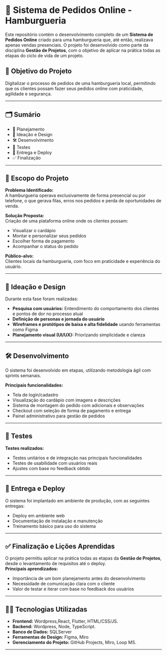 # 🍔 Sistema de Pedidos Online - Hamburgueria 

Este repositório contém o desenvolvimento completo de um **Sistema de Pedidos Online** criado para uma hamburgueria que, até então, realizava apenas vendas presenciais. O projeto foi desenvolvido como parte da disciplina **Gestão de Projetos**, com o objetivo de aplicar na prática todas as etapas do ciclo de vida de um projeto.

## 📌 Objetivo do Projeto

Digitalizar o processo de pedidos de uma hamburgueria local, permitindo que os clientes possam fazer seus pedidos online com praticidade, agilidade e segurança.

---

## 🗂️ Sumário

- 🎯 Planejamento
- 🧠 Ideação e Design
- 🛠️ Desenvolvimento
- 🧪 Testes
- 🚀 Entrega e Deploy
- ✅ Finalização 

---

## 🎯 Escopo do Projeto

**Problema Identificado:**  
A hamburgueria operava exclusivamente de forma presencial ou por telefone, o que gerava filas, erros nos pedidos e perda de oportunidades de venda.

**Solução Proposta:**  
Criação de uma plataforma online onde os clientes possam:
- Visualizar o cardápio
- Montar e personalizar seus pedidos
- Escolher forma de pagamento
- Acompanhar o status do pedido

**Público-alvo:**  
Clientes locais da hamburgueria, com foco em praticidade e experiência do usuário.

---

## 🧠 Ideação e Design

Durante esta fase foram realizadas:
- **Pesquisa com usuários:** Entendimento do comportamento dos clientes e pontos de dor no processo atual
- **Definição de personas e jornada do usuário**
- **Wireframes e protótipos de baixa e alta fidelidade** usando ferramentas como Figma
- **Planejamento visual (UI/UX):** Priorizando simplicidade e clareza

---

## 🛠️ Desenvolvimento

O sistema foi desenvolvido em etapas, utilizando metodologia ágil com sprints semanais.

**Principais funcionalidades:**
- Tela de login/cadastro
- Visualização do cardápio com imagens e descrições
- Sistema de montagem do pedido com adicionais e observações
- Checkout com seleção de forma de pagamento e entrega
- Painel administrativo para gestão de pedidos

---

## 🧪 Testes

**Testes realizados:**
- Testes unitários e de integração nas principais funcionalidades
- Testes de usabilidade com usuários reais
- Ajustes com base no feedback obtido

---

## 🚀 Entrega e Deploy

O sistema foi implantado em ambiente de produção, com as seguintes entregas:
- Deploy em ambiente web
- Documentação de instalação e manutenção
- Treinamento básico para uso do sistema

---

## ✅ Finalização e Lições Aprendidas

O projeto permitiu aplicar na prática todas as etapas da **Gestão de Projetos**, desde o levantamento de requisitos até o deploy.  
**Principais aprendizados:**
- Importância de um bom planejamento antes do desenvolvimento
- Necessidade de comunicação clara com o cliente
- Valor de testar e iterar com base no feedback dos usuários

---

## 👨‍💻 Tecnologias Utilizadas

- **Frontend:** Wordpress,React, Flutter, HTML/CSS/JS.
- **Backend:** Wordpress, Node, TypeScript.
- **Banco de Dados:** SQLServer
- **Ferramentas de Design:** Figma, Miro
- **Gerenciamento do Projeto:** GitHub Projects, Miro, Loop MS.

---
